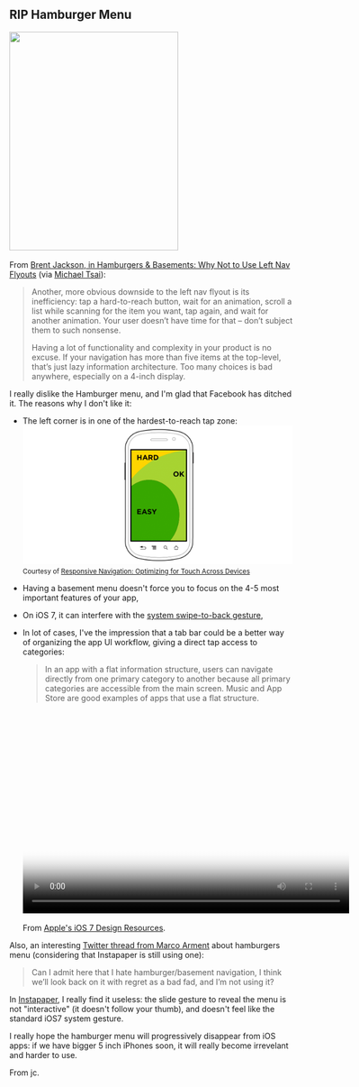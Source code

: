 ## RIP Hamburger Menu

<img src="/2014/04/22/gravestone.png" width="300" height="388" >

From [Brent Jackson, in Hamburgers & Basements: Why Not to Use Left Nav Flyouts][] (via [Michael Tsai][]):

> Another, more obvious downside to the left nav flyout is its
> inefficiency: tap a hard-to-reach button, wait for an animation,
> scroll a list while scanning for the item you want, tap again, 
> and wait for another animation. Your user doesn’t have time for
> that – don’t subject them to such nonsense.    
>       
> Having a lot of functionality and complexity in your product is no
> excuse. If your navigation has more than five items at the top-level, 
> that’s just lazy information architecture. Too many choices is bad 
> anywhere, especially on a 4-inch display.

I really dislike the Hamburger menu, and I'm glad that Facebook has ditched it. The reasons why I don't like it:

- The left corner is in one of the hardest-to-reach tap zone: ![Tap Zones][] <small> Courtesy of [Responsive Navigation: Optimizing for Touch Across Devices][]</small>
- Having a basement menu doesn't force you to focus on the 4-5 most important features of your app,
- On iOS 7, it can interfere with the [system swipe-to-back gesture][],
- In lot of cases, I've the impression that a tab bar could be a better way of organizing the app UI workflow, giving a direct tap access to categories:

	> In an app with a flat information structure, users can navigate directly from one
	> primary category to another because all primary categories are accessible from
	> the main screen. Music and App Store are good examples of apps that use a
	> flat structure.
	
	<video controls preload="auto" style="width:580px;height:360px;" src="/2014/04/22/navigation_flat.m4v" poster="/2014/04/22/navigation_flat.png"></video>

	From [Apple's iOS 7 Design Resources][].

Also, an interesting [Twitter thread from Marco Arment][] about hamburgers menu (considering that Instapaper is still using one):

> Can I admit here that I hate hamburger/basement navigation, I 
> think we’ll look back on it with regret as a bad fad, and I’m not using it?

In [Instapaper][], I really find it useless: the slide gesture to reveal the menu is not "interactive" (it doesn't follow your thumb), and doesn't feel like the standard iOS7 system gesture.

I really hope the hamburger menu will progressively disappear from iOS apps: if we have bigger 5 inch iPhones soon, it will really become irrevelant and harder to use.

From jc.

[Brent Jackson, in Hamburgers & Basements: Why Not to Use Left Nav Flyouts]: http://jxnblk.tumblr.com/post/36218805036/hamburgers-basements-why-not-to-use-left-nav-flyouts
[Twitter thread from Marco Arment]: https://twitter.com/gruber/status/454715952765366272
[Responsive Navigation: Optimizing for Touch Across Devices]: http://www.lukew.com/ff/entry.asp?1649
[Michael Tsai]: http://mjtsai.com/blog/2014/04/14/hamburgers-and-basements/
[Tap Zones]: tnav-touch-phones2.png
[Apple's iOS 7 Design Resources]: https://developer.apple.com/library/ios/documentation/userexperience/conceptual/MobileHIG/Navigation.html#//apple_ref/doc/uid/TP40006556-CH53-SW1
[Instapaper]: https://itunes.apple.com/en/app/instapaper/id288545208?mt=8
[system swipe-to-back gesture]: https://developer.apple.com/library/ios/documentation/uikit/reference/UINavigationController_Class/Reference/Reference.html#//apple_ref/doc/uid/TP40006934-CH3-SW34